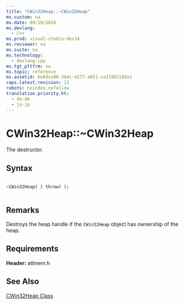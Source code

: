 ```yaml
---
title: "CWin32Heap::~CWin32Heap"
ms.custom: na
ms.date: 09/19/2016
ms.devlang: 
  - C++
ms.prod: visual-studio-dev14
ms.reviewer: na
ms.suite: na
ms.technology: 
  - devlang-cpp
ms.tgt_pltfrm: na
ms.topic: reference
ms.assetid: 6e8dca06-364c-4277-a051-ce31902189a1
caps.latest.revision: 12
robots: noindex,nofollow
translation.priority.ht: 
  - de-de
  - ja-jp
---
```

# CWin32Heap::~CWin32Heap
The destructor.  
  
## Syntax  
  
```  
  
~CWin32Heap( ) throw( );  
  
```  
  
## Remarks  
 Destroys the heap handle if the `CWin32Heap` object has ownership of the heap.  
  
## Requirements  
 **Header:** atlmem.h  
  
## See Also  
 [CWin32Heap Class](../vs140/CWin32Heap-Class.md)